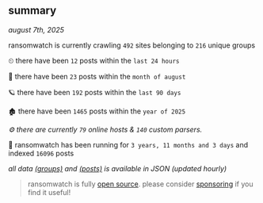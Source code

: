 
## summary
_august 7th, 2025_

ransomwatch is currently crawling `492` sites belonging to `216` unique groups

⏲ there have been `12` posts within the `last 24 hours`

🦈 there have been `23` posts within the `month of august`

🪐 there have been `192` posts within the `last 90 days`

🏚 there have been `1465` posts within the `year of 2025`

_⚙️ there are currently `79` online hosts & `140` custom parsers._

🦕 ransomwatch has been running for `3 years, 11 months and 3 days` and indexed `16096` posts

_all data  [(groups)](http://ransomwhat.telemetry.ltd/groups) and [(posts)](http://ransomwhat.telemetry.ltd/posts) is available in JSON (updated hourly)_

> ransomwatch is fully [open source](https://github.com/joshhighet/ransomwatch#ransomwatch--). please consider [sponsoring](https://github.com/sponsors/joshhighet) if you find it useful!
